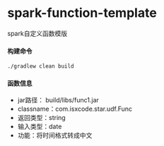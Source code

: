 # spark-function-template
spark自定义函数模版

#### 构建命令 

```bash
./gradlew clean build
```

#### 函数信息

- jar路径： build/libs/func1.jar
- classname：com.isxcode.star.udf.Func
- 返回类型：string
- 输入类型：date
- 功能：将时间格式转成中文
